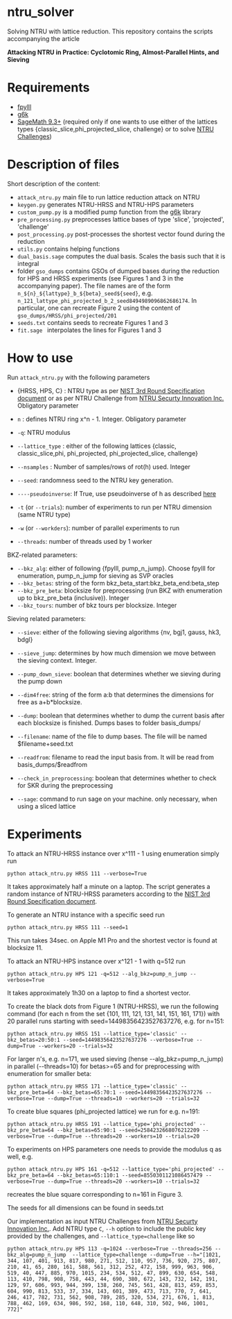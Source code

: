 # ntru_solver
Solving NTRU with lattice reduction.
This repository contains the scripts accompanying the article

**Attacking NTRU in Practice: Cyclotomic Ring, Almost-Parallel Hints, and Sieving**


# Requirements

* [fpylll](https://github.com/fplll/fpylll)
* [g6k](https://github.com/fplll/g6k)
* [SageMath 9.3+](https://www.sagemath.org/) (required only if one wants to use either of the lattices types {classic_slice,phi_projected_slice, challenge} or to solve [NTRU Challenges](https://web.archive.org/web/20160310141551/https://www.securityinnovation.com/uploads/ntru-challenge-parameter-sets-and-public-keys-new.pdf))


# Description of files
Short description of the content:
* `attack_ntru.py` main file to run lattice reduction attack on NTRU
* `keygen.py` generates NTRU-HRSS and NTRU-HPS parameters
* `custom_pump.py` is a modified pump function from the  [g6k](https://github.com/fplll/g6k) library
* `pre_processing.py` preprocesses lattice bases of type 'slice', 'projected', 'challenge'
* `post_processing.py` post-processes the shortest vector found during the reduction
* `utils.py` contains helping functions
* `dual_basis.sage` computes the dual basis. Scales the basis such that it is integral
* folder `gso_dumps` contains GSOs of dumped bases during the reduction for HPS and HRSS experiments (see Figures 1 and 3 in the accompanying paper). The file names are of the form
`n_${n}_${lattype}_b_${beta}_seed${seed}`, e.g. `n_121_lattype_phi_projected_b_2_seed8494989096862686174`.
In particular, one can recreate Figure 2 using the content of `gso_dumps/HRSS/phi_projected/201`
* `seeds.txt` contains seeds to recreate Figures 1 and 3
* `fit.sage ` interpolates the lines for Figures 1 and 3


# How to use

Run `attack_ntru.py` with the following parameters

* {HRSS, HPS, C} : NTRU type as per [NIST 3rd Round Specification document](https://ntru.org/f/ntru-20190330.pdf) or as per NTRU Challenge from [NTRU Securty Innovation Inc.](https://web.archive.org/web/20160310141551/https://www.securityinnovation.com/uploads/ntru-challenge-parameter-sets-and-public-keys-new.pdf) Obligatory parameter
* `n` : defines NTRU ring x^n - 1. Integer. Obligatory parameter
* `-q`: NTRU modulus
* `--lattice_type` :  either of the following lattices {classic, classic_slice,phi, phi_projected, phi_projected_slice, challenge}
* `--nsamples` : Number of samples/rows of rot(h) used. Integer
* `--seed`: randomness seed to the NTRU key generation.
* `----pseudoinverse`: If True, use pseudoinverse of h as described [here](https://csrc.nist.gov/CSRC/media/Events/third-pqc-standardization-conference/documents/accepted-papers/nguyen-boosting-hybridboost-pqc2021.pdf)

* `-t` (or `--trials`): number of experiments to run per NTRU dimension (same NTRU type)
* `-w` (or `--workders`): number of parallel experiments to run
* `--threads`: number of threads used by 1 worker

BKZ-related parameters:

* `--bkz_alg`: either of following {fpylll, pump_n_jump}. Choose fpylll for enumeration, pump_n_jump for sieving as SVP oracles
* `--bkz_betas`: string of the form bkz_beta_start:bkz_beta_end:beta_step
* `--bkz_pre_beta`: blocksize for preprocessing (run BKZ with enumeration up to bkz_pre_beta (inclusive)). Integer
* `--bkz_tours`: number of bkz tours per blocksize. Integer


Sieving related parameters:

* `--sieve`: either of the following sieving algorithms {nv, bgj1, gauss, hk3, bdgl}
* `--sieve_jump`: determines by how much dimension we move between the sieving context. Integer.
* `--pump_down_sieve`: boolean that determines whether we sieving during the pump down
* `--dim4free`: string of the form a:b that determines the dimensions for free as a+b*blocksize.

* `--dump`: boolean that determines whether to dump the current basis after each blocksize is finished. Dumps bases to folder basis_dumps/
* `--filename`: name of the file to dump bases. The file will be named $filename+seed.txt
* `--readfrom`: filename to read the input basis from. It will be read from basis_dumps/$readfrom

* `--check_in_preprocessing`: boolean that determines whether to check for SKR during the preprocessing
* `--sage`: command to run sage on your machine. only necessary, when using a sliced lattice


# Experiments

To attack an NTRU-HRSS instance over x^111 - 1 using enumeration simply run
```
python attack_ntru.py HRSS 111 --verbose=True
```

It takes approximately half a minute on a laptop.
The script generates a random instance of NTRU-HRSS parameters according to the [NIST 3rd Round Specification document](https://ntru.org/f/ntru-20190330.pdf).

To generate an NTRU instance with a specific seed run

```
python attack_ntru.py HRSS 111 --seed=1
```

This run takes 34sec. on Apple M1 Pro and the shortest vector is found at blocksize 11.


To attack an NTRU-HPS instance over x^121 - 1 with q=512 run
```
python attack_ntru.py HPS 121 -q=512 --alg_bkz=pump_n_jump --verbose=True
```
It takes approximately 1h30 on a laptop to find a shortest vector.

To create the black dots from Figure 1 (NTRU-HRSS), we run the following command (for each n from the set {101, 111, 121, 131, 141, 151, 161, 171}) with 20 parallel runs starting with seed=14498356423527637276, e.g. for n=151:
```
python attack_ntru.py HRSS 151 --lattice_type='classic' --bkz_betas=20:50:1 --seed=14498356423527637276 --verbose=True --dump=True --workers=20 --trials=32
```

For larger n's, e.g. n=171, we used sieving (hense --alg_bkz=pump_n_jump) in parallel (--threads=10) for betas>=65 and for preprocessing with enumeration for smaller beta:
```
python attack_ntru.py HRSS 171 --lattice_type='classic' --bkz_pre_beta=64 --bkz_betas=65:70:1 --seed=14498356423527637276 --verbose=True --dump=True --threads=10 --workers=20 --trials=32
```

To create blue squares (phi_projected lattice) we run for e.g. n=191:
```
python attack_ntru.py HRSS 191 --lattice_type='phi_projected' --bkz_pre_beta=64 --bkz_betas=65:90:1 --seed=2584232668076212209 --verbose=True --dump=True --threads=20 --workers=10 --trials=20
```

To experiments on HPS parameters one needs to provide the modulus q as well, e.g.
```
python attack_ntru.py HPS 161 -q=512 --lattice_type='phi_projected' --bkz_pre_beta=64 --bkz_betas=65:110:1 --seed=8550301121086457479 --verbose=True --dump=True --threads=20 --workers=10 --trials=32
```
recreates the blue square corresponding to n=161 in Figure 3.

The seeds for all dimensions can be found in seeds.txt

Our implementation as input NTRU Challenges from [NTRU Securty Innovation Inc.](https://web.archive.org/web/20160310141551/https://www.securityinnovation.com/uploads/ntru-challenge-parameter-sets-and-public-keys-new.pdf). Add NTRU type `C`, `--h` option to include the public key provided by the challenges, and `--lattice_type=challenge` like so
```
python attack_ntru.py HPS 113 -q=1024 --verbose=True --threads=256 --bkz_alg=pump_n_jump  --lattice_type=challenge --dump=True --h="[1021, 344, 107, 401, 913, 817, 980, 271, 512, 110, 957, 736, 920, 275, 807, 210, 41, 65, 280, 161, 588, 561, 312, 252, 472, 158, 999, 963, 906, 519, 40, 447, 885, 970, 1015, 234, 534, 512, 47, 899, 630, 654, 548, 113, 410, 798, 908, 758, 443, 44, 690, 380, 672, 143, 732, 142, 191, 129, 97, 606, 993, 944, 399, 138, 260, 745, 561, 428, 813, 459, 853, 604, 990, 813, 533, 37, 334, 143, 601, 389, 473, 713, 770, 7, 641, 246, 417, 782, 731, 562, 908, 789, 285, 320, 534, 271, 676, 1, 813, 788, 462, 169, 634, 986, 592, 168, 110, 648, 310, 502, 946, 1001, 772]"
```
